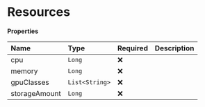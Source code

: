 # Resources

**Properties**

| Name          | Type           | Required | Description |
| :------------ | :------------- | :------- | :---------- |
| cpu           | `Long`         | ❌       |             |
| memory        | `Long`         | ❌       |             |
| gpuClasses    | `List<String>` | ❌       |             |
| storageAmount | `Long`         | ❌       |             |
